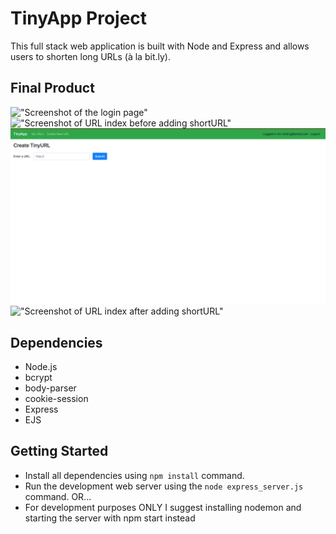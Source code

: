 # TinyApp Project

This full stack web application is built with Node and Express and allows users to shorten long URLs (à la bit.ly).

## Final Product

!["Screenshot of the login page"](Images/Screenshot-of-the-ogin-page.png)
!["Screenshot of URL index before adding shortURL"](Images/Screenshot-of-URL-index-before-adding-shortURL.png)
!["Screenshot of URL new"](Images/Screenshot-of-URL-new.png)
!["Screenshot of URL index after adding shortURL"](Screenshot-of-URL-index-after-adding-shortURL.png)

## Dependencies

- Node.js
- bcrypt
- body-parser
- cookie-session
- Express
- EJS

## Getting Started

- Install all dependencies using `npm install` command.
- Run the development web server using the `node express_server.js` command. OR...
- For development purposes ONLY I suggest installing nodemon and starting the server with npm start instead
